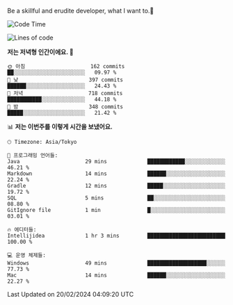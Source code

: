 Be a skillful and erudite developer, what I want to.👶

<!--START_SECTION:waka-->
![Code Time](http://img.shields.io/badge/Code%20Time-432%20hrs%2010%20mins-blue)

![Lines of code](https://img.shields.io/badge/%EC%A0%80%EB%8A%94%20%EC%97%AC%ED%83%9C%EA%B9%8C%EC%A7%80%20-756.5%20thousand%20%EC%A4%84%EC%9D%98%20%EC%BD%94%EB%93%9C%EB%A5%BC%20%EC%9E%91%EC%84%B1%ED%96%88%EC%96%B4%EC%9A%94.-blue)

**저는 저녁형 인간이에요. 🦉** 

```text
🌞 아침                     162 commits         ██░░░░░░░░░░░░░░░░░░░░░░░   09.97 % 
🌆 낮　                     397 commits         ██████░░░░░░░░░░░░░░░░░░░   24.43 % 
🌃 저녁                     718 commits         ███████████░░░░░░░░░░░░░░   44.18 % 
🌙 밤　                     348 commits         █████░░░░░░░░░░░░░░░░░░░░   21.42 % 
```


📊 **저는 이번주를 이렇게 시간을 보냈어요.** 

```text
🕑︎ Timezone: Asia/Tokyo

💬 프로그래밍 언어들: 
Java                     29 mins             ████████████░░░░░░░░░░░░░   46.21 % 
Markdown                 14 mins             ██████░░░░░░░░░░░░░░░░░░░   22.24 % 
Gradle                   12 mins             █████░░░░░░░░░░░░░░░░░░░░   19.72 % 
SQL                      5 mins              ██░░░░░░░░░░░░░░░░░░░░░░░   08.80 % 
GitIgnore file           1 min               █░░░░░░░░░░░░░░░░░░░░░░░░   03.01 % 

🔥 에디터들: 
Intellijidea             1 hr 3 mins         █████████████████████████   100.00 % 

💻 운영 체제들: 
Windows                  49 mins             ███████████████████░░░░░░   77.73 % 
Mac                      14 mins             ██████░░░░░░░░░░░░░░░░░░░   22.27 % 
```


 Last Updated on 20/02/2024 04:09:20 UTC
<!--END_SECTION:waka-->
